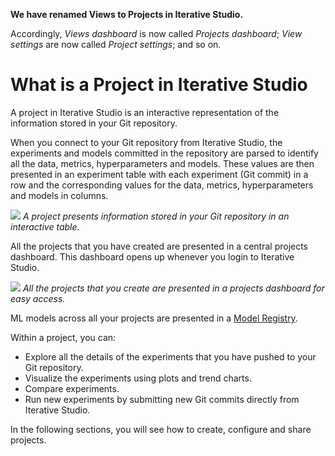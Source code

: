 <admon>

**We have renamed Views to Projects in Iterative Studio.**

Accordingly, _Views dashboard_ is now called _Projects dashboard_; _View
settings_ are now called _Project settings_; and so on.

</admon>

# What is a Project in Iterative Studio

A project in Iterative Studio is an interactive representation of the
information stored in your Git repository.

When you connect to your Git repository from Iterative Studio, the experiments
and models committed in the repository are parsed to identify all the data,
metrics, hyperparameters and models. These values are then presented in an
experiment table with each experiment (Git commit) in a row and the
corresponding values for the data, metrics, hyperparameters and models in
columns.

![](https://static.iterative.ai/img/studio/view_components.png) _A project
presents information stored in your Git repository in an interactive table._

All the projects that you have created are presented in a central projects
dashboard. This dashboard opens up whenever you login to Iterative Studio.

![](https://static.iterative.ai/img/studio/projects_dashboard.png) _All the
projects that you create are presented in a projects dashboard for easy access._

<admon type="tip">

ML models across all your projects are presented in a [Model Registry].

[model registry]: /doc/studio/user-guide/model-registry/

</admon>

Within a project, you can:

- Explore all the details of the experiments that you have pushed to your Git
  repository.
- Visualize the experiments using plots and trend charts.
- Compare experiments.
- Run new experiments by submitting new Git commits directly from Iterative
  Studio.

In the following sections, you will see how to create, configure and share
projects.
